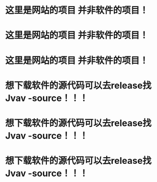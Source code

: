 # 这里是网站的项目 并非软件的项目！
# 这里是网站的项目 并非软件的项目！
# 这里是网站的项目 并非软件的项目！
# 想下载软件的源代码可以去release找Jvav -source！！！
# 想下载软件的源代码可以去release找Jvav -source！！！
# 想下载软件的源代码可以去release找Jvav -source！！！
